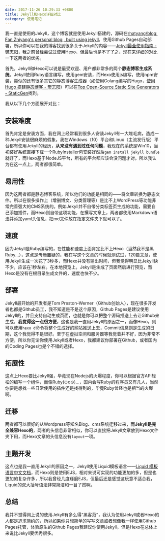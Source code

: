 ```yaml
---
date: 2017-11-26 10:29:33 +0800
title: Jekyll和Hexo详细对比
category: 使用笔记
---
```


我一直是使用的Jekyll，这个博客就是使用Jekyll搭建的，源码在[rhatyang/blog: Fan Zhiyang's personal blog , built using jekyll](https://github.com/rhatyang/blog)，使用Github Pages自动部署，所以你可以在我的博客找到很多关于Jekyll的内容——[Jekyll最全使用指南 - 樊志阳](https://fanzhiyang.com/blog/jekyll/)，我之前曾经尝试过使用Hexo，但最后也是不了了之，现在来详细的对比一下这两者的优劣。

首先，Jekyll和Hexo可以说是最受欢迎、用户都非常多的两个**静态博客生成系统**。Jekyll使用Ruby语言编写，使用gem安装，而Hexo使用js编写，使用npm安装，类似的还有很多其它的静态博客生成器（如使用Golang编写的Hugo，[使用Hugo 搭建静态博客 - 樊志阳](https://fanzhiyang.com/blog/hugo/)）可以在[Top Open-Source Static Site Generators - StaticGen](https://www.staticgen.com/)找到。

我从以下几个方面展开对比：

## 安装难度

首先肯定是安装方面，我在网上经常看到很多人安装Jekyll有一大堆毛病，造成一种Jekyll安装很麻烦的假象，我在Windows（10）平台和Linux（主流发行版）平台都有使用Jekyll的经历，**从来没有遇到过任何问题**，我现在的系统是Win10，当初装好系统直接下载一个RubyInstaller包安装好然后`gem install jekyll bundle`就好了，而Hexo基于NodeJS平台，所有的平台都应该会没问题才对。所以我认为在这一点上，两者都很简单。

## 易用性

因为这两者都是静态博客系统，所以他们的功能是相同的——将文章转换为静态文件。所以在很多操作上（增删博文、分类管理等）是比不上WordPress等功能非常完善强大的CMS系统的。例如Jekyll并不自带分类标签页生成的功能，需要自己添加插件，而Hexo则自带这项功能，在撰写文章上，两者都使用Markdown语法并添加yaml头信息，把md文件放在指定文件夹下就可以了。

## 速度

因为Jekyll是Ruby编写的，在性能和速度上面肯定比不上Hexo（当然我不是黑Ruby...），这点是毋庸置疑的，我在写这个文章的时候就测试过，120篇文章，使用Jekyll生成一次花了3秒多，而Hexo并没有输出时间，但我觉得明显比Jekyll快不少，应该在1秒左右。在本地预览上，Jekyll是生成了页面然后进行预览，而Hexo是没有在根目录生成文件的，速度也快不少。

## 部署

Jekyll最开始的开发者是Tom Preston-Werner（Github创始人），现在很多开发者也都是Github员工，我不知道是不是这个原因，Github Pages是建议使用Jekyll的，并且支持自动生成页面，也就是你可以把整个源码推送上去让Github来生成，**我觉得这一点很方便**，这也是我一直用Jekyll的原因之一，而像Hexo，则可以使用`hexo d`命令将整个生成好的网站推送上去，Commit信息则是生成的日期，这个我觉得不是很好。至于在虚拟空间和服务器等我觉着并不好，因为非常不方便，所以你无论你使用Jekyll或者Hexo，我都建议你部署在Github，或者国内的Coding Pages也是个不错的选择。

## 拓展性

这点上Hexo要比Jekyll强，毕竟现在Nodejs的火爆程度，你可以根据官方API轻松的编写一个组件，而像Ruby(⊙o⊙)…，国内会写Ruby的程序员又有几人，当然你要是想找一些日常使用的插件还是找得到的，毕竟Ruby曾经也是相当的火爆啊。

## 迁移

两者都可以很好的从Wordpress等知名Blog、cms系统迁移过来，而**Jekyll是完全兼容Hexo的**，两者的头信息非常相似，你可以直接把Jekyll文章放到Hexo文件夹下用，而Hexo文章的头信息没有`layout`一项。

## 主题开发

这点也是我一直用Jekyll的原因之一，Jekyll使用Liquid模板语言——[Liquid 模板语言中文文档](https://liquid.bootcss.com/)，而Hexo则是使用EJS，相对来说可实现的功能更加的多，但是也更加的复杂许多，所以我曾经几度琢磨EJS，但最后还是感觉这玩意不适合我，Liquid的双大括号语法非常简洁和一目了然啊。

## 总结

我并不觉得网上说的使用Jekyll有多么得“黑客范”，我认为使用Jekyll或者Hexo的人都是追求简约的，所以如果你只想简单的写写文章或者想像我一样使用Github Pages托管，体验原生的Github Pages我建议你使用Jekyll。但是Hexo在总体上来说比Jekyll要优秀很多。

